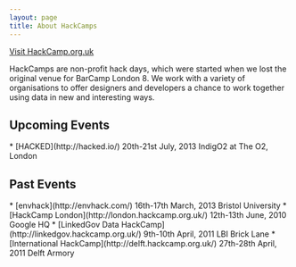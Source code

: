 ```yaml
---
layout: page
title: About HackCamps
---
```


<p>
<a href='http://hackcamp.org.uk/' class='button'>Visit HackCamp.org.uk</a>
</p>

HackCamps are non-profit hack days, which were started when we lost the original venue for BarCamp London 8. We work with a variety of organisations to offer designers and developers a chance to work together using data in new and interesting ways.

## Upcoming Events

<div class='events' markdown='1'>
* [HACKED](http://hacked.io/)
  20th-21st July, 2013
  IndigO2 at The O2, London
</div>


## Past Events

<div class='events' markdown='1'>
* [envhack](http://envhack.com/)
  16th-17th March, 2013
  Bristol University
* [HackCamp London](http://london.hackcamp.org.uk/)
  12th-13th June, 2010
  Google HQ
* [LinkedGov Data HackCamp](http://linkedgov.hackcamp.org.uk/)
  9th-10th April, 2011
  LBI Brick Lane
* [International HackCamp](http://delft.hackcamp.org.uk/)
  27th-28th April, 2011
  Delft Armory
</div>
